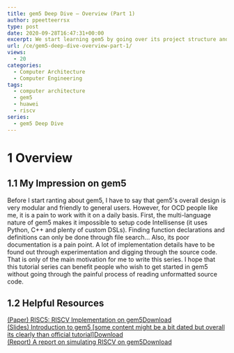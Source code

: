 ```yaml
---
title: gem5 Deep Dive – Overview (Part 1)
author: ppeetteerrsx
type: post
date: 2020-09-28T16:47:31+00:00
excerpt: We start learning gem5 by going over its project structure and some basic concepts.
url: /ce/gem5-deep-dive-overview-part-1/
views:
  - 20
categories:
  - Computer Architecture
  - Computer Engineering
tags:
  - computer architecture
  - gem5
  - huawei
  - riscv
series:
  - gem5 Deep Dive
---
```


# 1 Overview

## 1.1 My Impression on gem5

Before I start ranting about gem5, I have to say that gem5's overall design is very modular and friendly to general users. However, for OCD people like me, it is a pain to work with it on a daily basis. First, the multi-language nature of gem5 makes it impossible to setup code Intellisense (it uses Python, C++ and plenty of custom DSLs). Finding function declarations and definitions can only be done through file search&#8230; Also, its poor documentation is a pain point. A lot of implementation details have to be found out through experimentation and digging through the source code. That is only of the main motivation for me to write this series. I hope that this tutorial series can benefit people who wish to get started in gem5 without going through the painful process of reading unformatted source code.

## 1.2 Helpful Resources

<div class="wp-block-file">
  <a href="https://ppeetteerrsx.com/wp-content/uploads/2020/10/roelke-risc5-carrv2017.pdf">(Paper) RISC5: RISCV Implementation on gem5</a><a href="https://ppeetteerrsx.com/wp-content/uploads/2020/10/roelke-risc5-carrv2017.pdf" class="wp-block-file__button" download>Download</a>
</div>

<div class="wp-block-file">
  <a href="https://ppeetteerrsx.com/wp-content/uploads/2020/10/gem5_tutorial.pdf"> (Slides) Introduction to gem5 [some content might be a bit dated but overall its clearly than official tutorial]</a><a href="https://ppeetteerrsx.com/wp-content/uploads/2020/10/gem5_tutorial.pdf" class="wp-block-file__button" download>Download</a>
</div>

<div class="wp-block-file">
  <a href="https://ppeetteerrsx.com/wp-content/uploads/2020/10/riscv-simulation-on-gem5.pdf">(Report) A report on simulating RISCV on gem5</a><a href="https://ppeetteerrsx.com/wp-content/uploads/2020/10/riscv-simulation-on-gem5.pdf" class="wp-block-file__button" download>Download</a>
</div>
